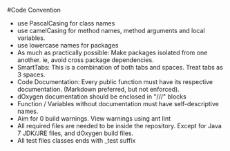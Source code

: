 #Code Convention 
+ use PascalCasing for class names
+ use camelCasing for method names, method arguments and local variables.
+ use lowercase names for packages
+ As much as practically possible: Make packages isolated from one another. ie, avoid cross package dependencies.
+ SmartTabs: This is a combination of both tabs and spaces. Treat tabs as 3 spaces.
+ Code Documentation: Every public function must have its respective documentation. (Markdown preferred, but not enforced).
+ dOxygen documentation should be enclosed in "///" blocks
+ Function / Variables without documentation must have self-descriptive names.
+ Aim for 0 build warnings. View warnings using ant lint
+ All required files are needed to be inside the repository. Except for Java 7 JDK/JRE files, and dOxygen build files.
+ All test files classes ends with _test suffix
